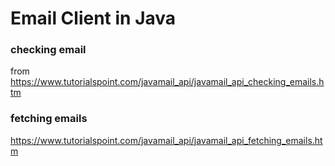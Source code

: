# Email Client in Java

### checking email

from https://www.tutorialspoint.com/javamail_api/javamail_api_checking_emails.htm

### fetching emails
https://www.tutorialspoint.com/javamail_api/javamail_api_fetching_emails.htm
